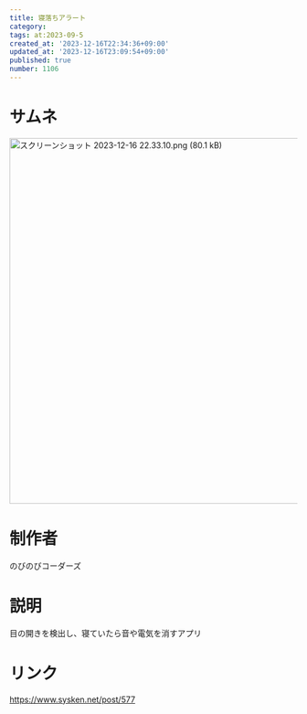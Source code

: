 ```yaml
---
title: 寝落ちアラート
category:
tags: at:2023-09-5
created_at: '2023-12-16T22:34:36+09:00'
updated_at: '2023-12-16T23:09:54+09:00'
published: true
number: 1106
---
```


# サムネ
<img width="640" alt="スクリーンショット 2023-12-16 22.33.10.png (80.1 kB)" src="/img/markdown/1106/d3da8bfc-e93f-4355-9fb9-15a0e3304afb.webp">

# 制作者
のびのびコーダーズ

# 説明
目の開きを検出し、寝ていたら音や電気を消すアプリ

# リンク
https://www.sysken.net/post/577

